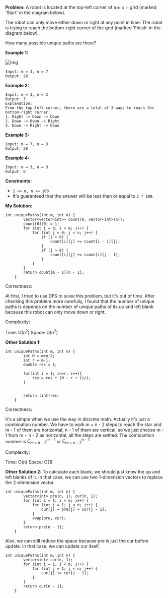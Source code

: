 **Problem:**
A robot is located at the top-left corner of a `m x n` grid (marked 'Start' in the diagram below).

The robot can only move either down or right at any point in time. The robot is trying to reach the bottom-right corner of the grid (marked 'Finish' in the diagram below).

How many possible unique paths are there?

 

**Example 1:**

![img](https://assets.leetcode.com/uploads/2018/10/22/robot_maze.png)

```
Input: m = 3, n = 7
Output: 28
```

**Example 2:**

```
Input: m = 3, n = 2
Output: 3
Explanation:
From the top-left corner, there are a total of 3 ways to reach the bottom-right corner:
1. Right -> Down -> Down
2. Down -> Down -> Right
3. Down -> Right -> Down
```

**Example 3:**

```
Input: m = 7, n = 3
Output: 28
```

**Example 4:**

```
Input: m = 3, n = 3
Output: 6
```

 

**Constraints:**

- `1 <= m, n <= 100`
- It's guaranteed that the answer will be less than or equal to `2 * 109`.

**My Solution:**
```
int uniquePaths(int m, int n) {
        vector<vector<int>> count(m, vector<int>(n));
        count[0][0] = 1;
        for (int i = 0; i < m; i++) {
            for (int j = 0; j < n; j++) {
                if (i > 0) {
                    count[i][j] += count[i - 1][j];
                }
                if (j > 0) {
                    count[i][j] += count[i][j - 1];
                }
            }
        }
        return count[m - 1][n - 1];
    }
```

Correctness:

At first, I tried to use DFS to solve this problem, but it's out of time. After checking this problem more carefully, I found that the number of unique paths is depends on the number of unique paths of its up and left blank because this robot can only move down or right.

Complexity:

Time: O($n^2$)
Space: O($n^2$)

**Other Solution 1:**
```
int uniquePaths(int m, int n) {
        int N = m+n-2;
        int r = m-1;
        double res = 1;
        
        for(int i = 1; i<=r; i++){
            res = res * (N - r + i)/i;
        }
        
        
        return (int)res;
    }
```
Correctness:

It's a simple when we use the way in discrete math. Actually it's just a combination number. We have to walk m + n - 2 steps to reach the star and m - 1 of them are horizontal, n - 1 of them are vertical, so we just choose m - 1 from m + n - 2 as horizontal, all the steps are settled. The combiantion number is $C_{m + n - 2}^{m - 1}$ or $C_{m + n - 2}^{n - 1}$

Complexity:

Time: O(n)
Space: O(1)

**Other Solution 2:**
To calculate each blank, we should just know the up and left blanks of it. In that case, we can use two 1-dimension vectors to replace the 2-dimension vector.
```
int uniquePaths(int m, int n) {
        vector<int> pre(n, 1), cur(n, 1);
        for (int i = 1; i < m; i++) {
            for (int j = 1; j < n; j++) {
                cur[j] = pre[j] + cur[j - 1];
            }
            swap(pre, cur);
        }
        return pre[n - 1];
    }
```
Also, we can still reduce the space because pre is just the cur before update. In that case, we can update cur itself.
```
int uniquePaths(int m, int n) {
        vector<int> cur(n, 1);
        for (int i = 1; i < m; i++) {
            for (int j = 1; j < n; j++) {
                cur[j] += cur[j - 1];
            }
        }
        return cur[n - 1];
    }
```